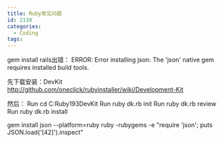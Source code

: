 ```yaml
---
title: Ruby常见问题
id: 2138
categories:
  - Coding
tags:
---
```


gem install rails出错：
ERROR:  Error installing json:
        The 'json' native gem requires installed build tools.

先下载安装：DevKit http://github.com/oneclick/rubyinstaller/wiki/Development-Kit

然后：
Run cd C:Ruby193DevKit
Run ruby dk.rb init
Run ruby dk.rb review
Run ruby dk.rb install

gem install json --platform=ruby
ruby -rubygems -e "require 'json'; puts JSON.load('[42]').inspect"